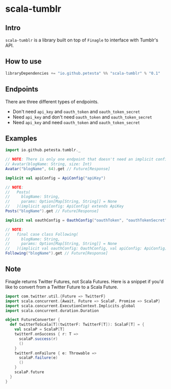 scala-tumblr
============

## Intro
`scala-tumblr` is a library built on top of `Finagle` to interface with Tumblr's API.

## How to use
```scala
libraryDependencies += "io.github.petesta" %% "scala-tumblr" % "0.1"
```

## Endpoints
There are three different types of endpoints.
* Don't need `api_key` and `oauth_token` and `oauth_token_secret`
* Need `api_key` and don't need `oauth_token` and `oauth_token_secret`
* Need `api_key` and need `oauth_token` and `oauth_token_secret`

## Examples
```scala
import io.github.petesta.tumblr._

// NOTE: There is only one endpoint that doesn't need an implicit config.
// Avatar(blogName: String, size: Int)
Avatar("blogName", 64).get // Future[Response]

implicit val apiConfig = ApiConfig("apiKey")

// NOTE:
//   Posts(
//     blogName: String,
//     params: Option[Map[String, String]] = None
//   )(implicit apiConfig: ApiConfig) extends ApiKey
Posts("blogName").get // Future[Response]

implicit val oauthConfig = OauthConfig("oauthToken", "oauthTokenSecret")

// NOTE:
//   final case class Following(
//     blogName: String,
//     params: Option[Map[String, String]] = None
//   )(implicit val oauthConfig: OauthConfig, val apiConfig: ApiConfig) extends OAuth
Following("blogName").get // Future[Response]
```

## Note

Finagle returns Twitter Futures, not Scala Futures. Here is a snippet if you'd like
to convert from a Twitter Future to a Scala Future.

```scala
import com.twitter.util.{Future => TwitterF}
import scala.concurrent.{Await, Future => ScalaF, Promise => ScalaP}
import scala.concurrent.ExecutionContext.Implicits.global
import scala.concurrent.duration.Duration

object FutureConverter {
  def twitterToScala[T](twitterF: TwitterF[T]): ScalaF[T] = {
    val scalaP = ScalaP[T]
    twitterF.onSuccess { r: T =>
      scalaP.success(r)
      ()
    }
    twitterF.onFailure { e: Throwable =>
      scalaP.failure(e)
      ()
    }
    scalaP.future
  }
}
```
